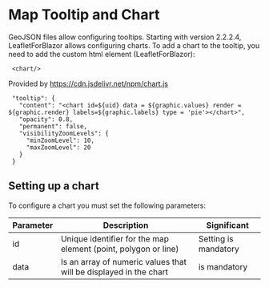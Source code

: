 # Map Tooltip and Chart

GeoJSON files allow configuring tooltips. Starting with version 2.2.2.4, LeafletForBlazor allows configuring charts. To add a chart to the tooltip, you need to add the custom html element (LeafletForBlazor):

     <chart/>

Provided by https://cdn.jsdelivr.net/npm/chart.js

     "tooltip": {
       "content": "<chart id=${uid} data = ${graphic.values} render = ${graphic.render} labels=${graphic.labels} type = 'pie'></chart>",
       "opacity": 0.8,
       "permanent": false,
       "visibilityZoomLevels": {
         "minZoomLevel": 10,
         "maxZoomLevel": 20
       }
     }

## Setting up a chart

To configure a chart you must set the following parameters:

| Parameter | Description | Significant |
| --- | --- | --- |
| id | Unique identifier for the map element (point, polygon or line) | Setting is mandatory |
| data | Is an array of numeric values ​​that will be displayed in the chart | is mandatory |
